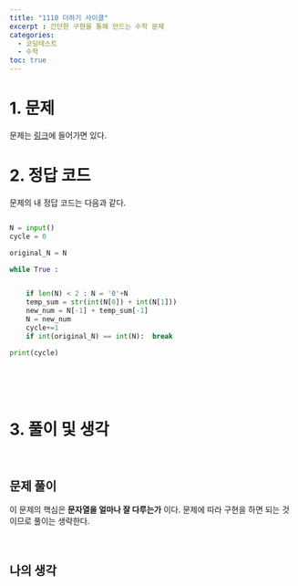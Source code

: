 ```yaml
---
title: "1110 더하기 사이클"
excerpt : 간단한 구현을 통해 만드는 수학 문제
categories:
  - 코딩테스트
  - 수학
toc: true
---
```

  
# 1. 문제
문제는 [링크](https://www.acmicpc.net/problem/1110)에 들어가면 있다.

# 2. 정답 코드

문제의 내 정답 코드는 다음과 같다.

```python

N = input()
cycle = 0

original_N = N

while True :


    if len(N) < 2 : N = '0'+N
    temp_sum = str(int(N[0]) + int(N[1]))
    new_num = N[-1] + temp_sum[-1]
    N = new_num
    cycle+=1
    if int(original_N) == int(N):  break

print(cycle)

```

<br/><br/><br/>

# 3. 풀이 및 생각

<br/>

## 문제 풀이

이 문제의 핵심은 **문자열을 얼마나 잘 다루는가** 이다. 문제에 따라 구현을 하면 되는 것이므로
풀이는 생략한다.

<br/> 

## 나의 생각

